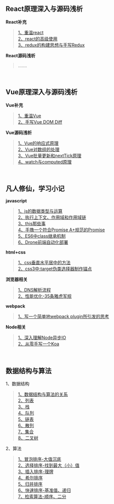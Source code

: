 ## React原理深入与源码浅析

**React补充**

> [1、重温react](https://github.com/xiaoliuing/blog/issues/1) <br />
> [2、react的高级使用](https://github.com/xiaoliuing/blog/issues/2) <br />
> [3、redux的构建思想与手写Redux](https://github.com/xiaoliuing/blog/issues/5) <br />

**React源码浅析**

> .......

<br />

## Vue原理深入与源码浅析

**Vue补充**

> [1、重温Vue](https://github.com/xiaoliuing/blog/issues/3) <br />
> [2、手写Vue DOM Diff](https://github.com/xiaoliuing/blog/issues/4) <br />

**Vue源码浅析**

> [1、Vue的响应式原理](https://github.com/xiaoliuing/blog/issues/16) <br />
> [2、Vue对数组的处理](https://github.com/xiaoliuing/blog/issues/20) <br />
> [3、Vue批量更新和nextTick原理 ](https://github.com/xiaoliuing/blog/issues/21) <br />
> [4、watch与computed原理](https://github.com/xiaoliuing/blog/issues/22) <br />

<br />

## 凡人修仙，学习小记

**javascript**

> [1、js的数据类型与运算](https://github.com/xiaoliuing/blog/issues/7) <br />
> [2、执行上下文、作用域和作用域链](https://github.com/xiaoliuing/blog/issues/8) <br />
> [3、this那些事](https://github.com/xiaoliuing/blog/issues/18) <br />
> [4、手撸一个符合Promise A+规范的Promise](https://github.com/xiaoliuing/blog/issues/19) <br />
> [5、ES6中class继承机制](https://github.com/xiaoliuing/blog/issues/26) <br />
> [6、Drone前端自动化部署](https://github.com/xiaoliuing/blog/issues/35) <br />

**html+css**

> [1、css垂直水平居中的方法](https://github.com/xiaoliuing/blog/issues/12) <br />
> [2、css3中:target伪类选择器制作锚点](https://github.com/xiaoliuing/blog/issues/15) <br />


**浏览器相关**

>[1、DNS解析流程](https://github.com/xiaoliuing/blog/issues/17) <br />
>[2、性能优化-35条雅虎军规](https://github.com/xiaoliuing/blog/issues/38) <br />
>

**webpack**

> [1、写一个简单地webpack plugin所引发的思考](https://github.com/xiaoliuing/blog/issues/23) <br />

**Node相关**

> [1、深入理解Node异步IO](https://github.com/xiaoliuing/blog/issues/36) <br />
> [2、从零手写一个Koa](https://github.com/xiaoliuing/blog/issues/37) <br />

<br />

## 数据结构与算法

1、数据结构

> [1、数据结构与算法的关系](https://github.com/xiaoliuing/blog/issues/6) <br />
> [2、列表](https://github.com/xiaoliuing/blog/issues/9) <br />
> [3、栈](https://github.com/xiaoliuing/blog/issues/24) <br />
> [4、队列](https://github.com/xiaoliuing/blog/issues/25) <br />
> [5、链表](https://github.com/xiaoliuing/blog/issues/27) <br />
> [6、散列](https://github.com/xiaoliuing/blog/issues/28) <br />
> [7、集合](https://github.com/xiaoliuing/blog/issues/29) <br />
> [8、二叉树](https://github.com/xiaoliuing/blog/issues/30) <br />

2、算法

> [1、冒泡排序-大值沉底](https://github.com/xiaoliuing/blog/issues/10) <br />
> [2、选择排序-找到最大（小）值](https://github.com/xiaoliuing/blog/issues/11) <br />
> [3、插入排序-理牌](https://github.com/xiaoliuing/blog/issues/13) <br />
> [4、希尔排序](https://github.com/xiaoliuing/blog/issues/31) <br />
> [5、归并排序](https://github.com/xiaoliuing/blog/issues/14) <br />
> [6、快速排序-基准值、递归](https://github.com/xiaoliuing/blog/issues/32) <br />
> [7、检索算法-顺序、二分](https://github.com/xiaoliuing/blog/issues/33) <br />
